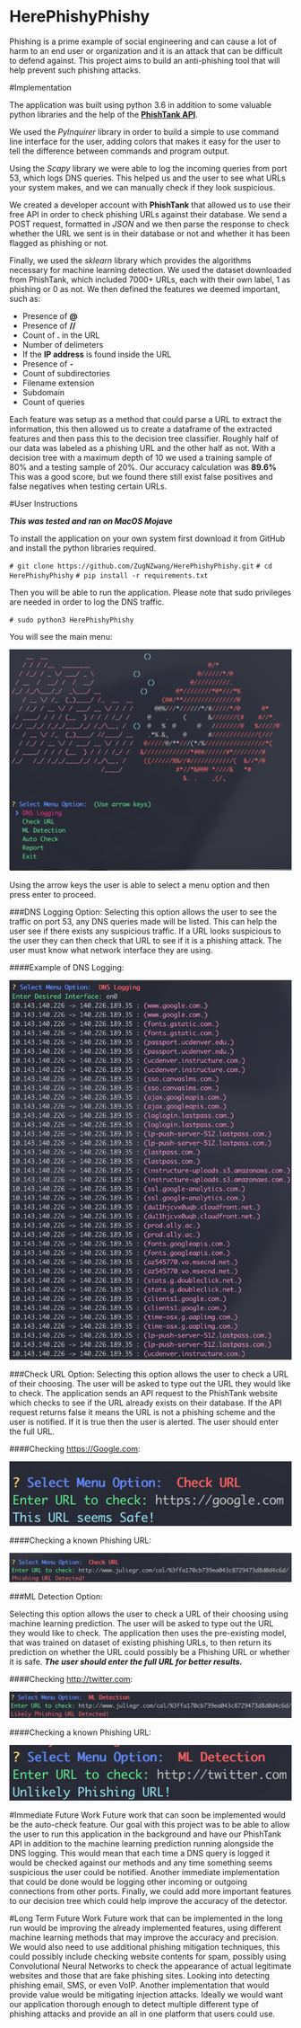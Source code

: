 # HerePhishyPhishy

Phishing is a prime example of social engineering and can cause a lot of harm to an end user or organization and it is an attack that can be difficult to defend against. This project aims to build an anti-phishing tool that will help prevent such phishing attacks.

#Implementation

The application was built using python 3.6 in addition to some valuable python libraries and the help of the [**PhishTank API**](https://www.phishtank.com/).

We used the _PyInquirer_ library in order to build a simple to use command line interface for the user, adding colors that makes it easy for the user to tell the difference between commands and program output.

Using the _Scapy_ library we were able to log the incoming queries from port 53, which logs DNS queries. This helped us and the user to see what URLs your system makes, and we can manually check if they look suspicious.

We created a developer account with **PhishTank** that allowed us to use their free API in order to check phishing URLs against their database. We send a POST request, formatted in _JSON_ and we then parse the response to check whether the URL we sent is in their database or not and whether it has been flagged as phishing or not.

Finally, we used the _sklearn_ library which provides the algorithms necessary for machine learning detection. We used the dataset downloaded from PhishTank, which included 7000+ URLs, each with their own label, 1 as phishing or 0 as not. We then defined the features we deemed important, such as:

- Presence of **@**
- Presence of **//**
- Count of **.** in the URL
- Number of delimeters
- If the **IP address** is found inside the URL
- Presence of **-**
- Count of subdirectories
- Filename extension
- Subdomain
- Count of queries

Each feature was setup as a method that could parse a URL to extract the information, this then allowed us to create a dataframe of the extracted features and then pass this to the decision tree classifier. Roughly half of our data was labeled as a phishing URL and the other half as not. With a decision tree with a maximum depth of 10 we used a training sample of 80% and a testing
sample of 20%. Our accuracy calculation was **89.6%** This was a good score, but we found there still exist false positives and false negatives when testing certain URLs.


#User Instructions

**_This was tested and ran on MacOS Mojave_**

To install the application on your own system first download it from GitHub and install the python libraries required.

`# git clone https://github.com/ZugNZwang/HerePhishyPhishy.git`
`# cd HerePhishyPhishy`
`# pip install -r requirements.txt`

Then you will be able to run the application. Please note that sudo privileges are needed in order to log the DNS traffic.

`# sudo python3 HerePhishyPhishy `

You will see the main menu:

![alt-text](https://github.com/ZugNZwang/HerePhishyPhishy/blob/master/images/MainMenu.png)

Using the arrow keys the user is able to select a menu option and then press enter to proceed.

###DNS Logging Option:
Selecting this option allows the user to see the traffic on port 53, any DNS queries made will be listed. This can help the user see if there exists any suspicious traffic. If a URL looks suspicious to the user they can then check that URL to see if it is a phishing attack. The user must know what network interface they are using.

####Example of DNS Logging:

![alt-text](https://github.com/ZugNZwang/HerePhishyPhishy/blob/master/images/DNS.png)


###Check URL Option:
Selecting this option allows the user to check a URL of their choosing. The user will be asked to type out the URL they would like to check. The application sends an API request to the PhishTank website which checks to see if the URL already exists on their database. If the API request returns false it means the URL is not a phishing scheme and the user is notified. If it is true then the user is alerted. The user should enter the full URL.

####Checking https://Google.com:

![alt-text](https://github.com/ZugNZwang/HerePhishyPhishy/blob/master/images/CheckURLPass.png)

####Checking a known Phishing URL:

![alt-text](https://github.com/ZugNZwang/HerePhishyPhishy/blob/master/images/CheckURLFail.png)

###ML Detection Option:

Selecting this option allows the user to check a URL of their choosing using machine learning prediction. The user will be asked to type out the URL they would like to check. The application then uses the pre-existing model, that was trained on dataset of existing phishing URLs, to then return its prediction on whether the URL could possibly be a Phishing URL or whether it is safe.
**_The user should enter the full URL for better results._**

####Checking http://twitter.com:

![alt-text](https://github.com/ZugNZwang/HerePhishyPhishy/blob/master/images/MLDetectionPass.png)

####Checking a known Phishing URL:

![alt-text](https://github.com/ZugNZwang/HerePhishyPhishy/blob/master/images/MLDetectionFail.png)

#Immediate Future Work
Future work that can soon be implemented would be the auto-check feature. Our goal with this project was to be able to allow the user to run this application in the background and have our PhishTank API in addition to the machine learning prediction running alongside the DNS logging. This would mean that each time a DNS query is logged it would be checked against our methods and any time something seems suspicious the user could be notified. Another immediate implementation that could be done would be logging other incoming or outgoing connections from other ports. Finally, we could add more important features to our decision tree which could help improve the accuracy of the detector.

#Long Term Future Work
Future work that can be implemented in the long run would be improving the already implemented features, using different machine learning methods that may improve the accuracy and precision. We would also need to use additional phishing mitigation techniques, this could possibly include checking website contents for spam, possibly using Convolutional Neural Networks to check the appearance of actual legitimate websites and those that are fake phishing sites. Looking into detecting phishing email, SMS, or even VoIP. Another implementation that would provide value would be mitigating injection attacks. Ideally we would want our application thorough enough to detect multiple different type of phishing attacks and provide an all in one platform that users could use.
